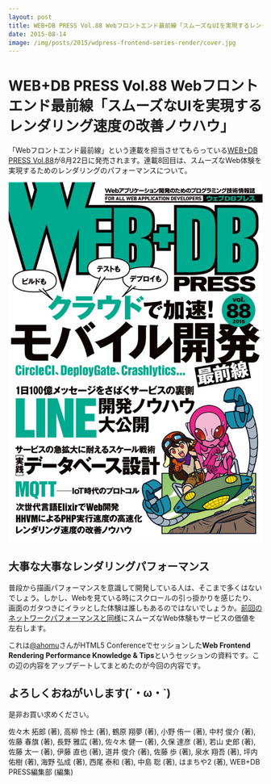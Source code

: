 ```yaml
---
layout: post
title: WEB+DB PRESS Vol.88 Webフロントエンド最前線「スムーズなUIを実現するレンダリング速度の改善ノウハウ」
date: 2015-08-14
image: /img/posts/2015/wdpress-frontend-series-render/cover.jpg
---
```


# WEB+DB PRESS Vol.88 Webフロントエンド最前線「スムーズなUIを実現するレンダリング速度の改善ノウハウ」

「Webフロントエンド最前線」という連載を担当させてもらっている[WEB+DB PRESS Vol.88](http://gihyo.jp/magazine/wdpress/archive/2015/vol88)が8月22日に発売されます。連載8回目は、スムーズなWeb体験を実現するためのレンダリングのパフォーマンスについて。

![](/img/posts/2015/wdpress-frontend-series-render/cover.jpg)

## 大事な大事なレンダリングパフォーマンス

普段から描画パフォーマンスを意識して開発している人は、そこまで多くはないでしょう。しかし、Webを見ている時にスクロールの引っ掛かりを感じたり、画面のガタつきにイラッとした体験は誰しもあるのではないでしょうか。[前回のネットワークパフォーマンスと同様](/posts/2015/wdpress-frontend-series-network.html)にスムーズなWeb体験もサービスの価値を左右します。

<script async class="speakerdeck-embed" data-slide="9" data-id="6c6285903bcf0131b1062e4c06c0e983" data-ratio="1.33333333333333" src="//speakerdeck.com/assets/embed.js"></script>

これは[@ahomu](http://twitter.com/ahomu)さんがHTML5 Conferenceでセッションした**Web Frontend Rendering Performance Knowledge & Tips**というセッションの資料です。この辺の内容をアップデートしてまとめたのが今回の内容です。

## よろしくおねがいします(´・ω・`)

是非お買い求めください。

<affiliate-link
  src="https://images-na.ssl-images-amazon.com/images/I/61sv1Mse%2BxL._SX352_BO1,204,203,200_.jpg"
  href="https://www.amazon.co.jp/dp/4774174882/"
  tag="1000ch-22"
  title="WEB+DB PRESS Vol.88">
  佐々木 拓郎  (著), 高柳 怜士  (著), 鶴原 翔夢 (著), 小野 侑一 (著), 中村 俊介 (著), 佐藤 春旗 (著), 長野 雅広 (著), 佐々木 健一 (著), 久保 達彦 (著), 若山 史郎 (著), 佐藤 太一 (著), 伊藤 直也 (著), 道井 俊介 (著), 佐藤 歩 (著), 泉水 翔吾  (著), 坪内 佑樹 (著), 海野 弘成 (著), 西尾 泰和 (著), 中島 聡 (著), はまちや2 (著), WEB+DB PRESS編集部 (編集)
</affiliate-link>
